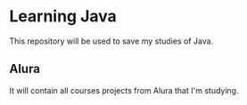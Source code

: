 # Learning Java

This repository will be used to save my studies of Java.


## Alura

It will contain all courses projects from Alura that I'm studying.
